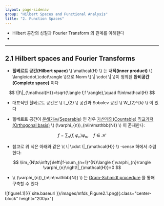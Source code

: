 ```yaml
---
layout: page-sidenav
group: "Hilbert Spaces and Functional Analysis"
title: "2. Function Spaces"
---
```


- Hilbert 공간의 성질과 Fourier Transform 의 관계를 이해한다
- 

---

## 2.1 Hilbert spaces and Fourier Transforms

- **힐베르트 공간(Hilbert space)** \\( \mathcal{H} \\) 는 **내적(inner product)** \\( \langle\cdot,\cdot\rangle \\)으로 Norm \\( \\| \cdot \\| \\)이 정의된 **완비공간(Complete space)** 이다

$$
\|f\|_{\mathcal{H}}=\sqrt{\langle f,f \rangle},\quad f\in\mathcal{H}
$$

- 대표적인 힐베르트 공간은 \\( L_{2} \\) 공간과 Sobolev 공간 \\( W_{2}^{k} \\) 이 있다

- 힐베르트 공간이 [분해가능(Separable)](https://en.wikipedia.org/wiki/Separable_space) 인 경우 [가산개의(Countable)](https://en.wikipedia.org/wiki/Countable_set) [직교기저(Orthogonal basis)](https://en.wikipedia.org/wiki/Orthonormal_basis) \\( (\varphi_{n})_{n\in\mathbb{N}} \\) 이 존재한다:

$$
f = \sum_{n}\langle f,\varphi_{n} \rangle\varphi_{n},\quad f\in\mathcal{H}
$$

- 참고로 위 식은 아래와 같은 \\( \\| \cdot \\|_{\mathcal{H}} \\) -sense 하에서 수렴한다:

$$
\lim_{N\to\infty}\left\|f-\sum_{n=1}^{N}\langle f,\varphi_{n}\rangle \varphi_{n}\right\|_{\mathcal{H}}=0
$$

- \\( (\varphi_{n})_{n\in\mathbb{N}} \\) 는 [Gram-Schmidt procedure](https://en.wikipedia.org/wiki/Gram%E2%80%93Schmidt_process) 를 통해 구축할 수 있다


![figure1.1]({{ site.baseurl }}/images/mfds_Figure2.1.png){:class="center-block" height="200px"}


